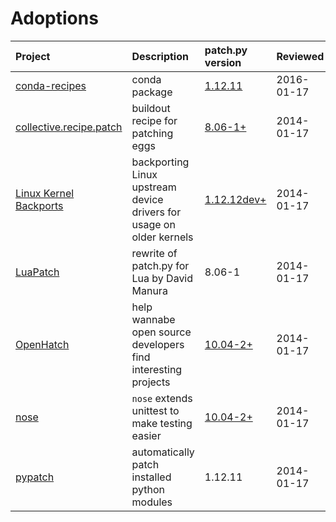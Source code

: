 # Adoptions

| Project | Description | patch.py version | Reviewed |
|:--------|:------------|:-----------------|:---------|
| [conda-recipes](https://github.com/conda/conda-recipes/tree/master/python-patch)| conda package | [1.12.11](https://github.com/conda/conda-recipes/blob/master/python-patch/patch.py) | 2016-01-17 |
| [collective.recipe.patch](https://pypi.python.org/pypi/collective.recipe.patch/0.2.2) | buildout recipe for patching eggs | [8.06-1+](https://github.com/garbas/collective.recipe.patch/blob/master/collective/recipe/patch/patch.py) | 2014-01-17 |
| [Linux Kernel Backports](https://backports.wiki.kernel.org/index.php/Documentation) | backporting Linux upstream device drivers for usage on older kernels | [1.12.12dev+](https://git.kernel.org/cgit/linux/kernel/git/backports/backports.git/tree/lib/patch.py) | 2014-01-17 |
| [LuaPatch](http://lua-users.org/wiki/LuaPatch) | rewrite of patch.py for Lua by David Manura | 8.06-1| 2014-01-17 |
| [OpenHatch](https://openhatch.org/) | help wannabe open source developers find interesting projects | [10.04-2+](https://github.com/openhatch/oh-mainline/blob/master/vendor/packages/python-patch/patch.py) | 2014-01-17 |
| [nose](https://nose.readthedocs.org/en/latest/) | `nose` extends unittest to make testing easier | [10.04-2+](https://github.com/nose-devs/nose/blob/master/patch.py) | 2014-01-17 |
| [pypatch](https://pypi.python.org/pypi/pypatch/0.5.1) | automatically patch installed python modules | 1.12.11 | 2014-01-17 |
